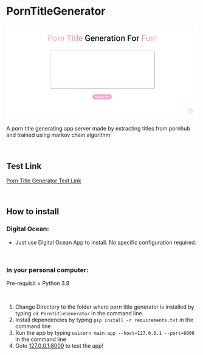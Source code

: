 # PornTitleGenerator

![img](https://github.com/daeisbae/PornTitleGenerator/blob/main/samples/demo.gif)

A porn title generating app server made by extracting titles from pornhub and trained using markov chain algorithm

<br>

## Test Link

[Porn Title Generator Test Link](https://porn-title-obho8.ondigitalocean.app/)

<br>

## How to install
### Digital Ocean: 
- Just use Digital Ocean App to install. No specific configuration required.

<br>

### In your personal computer:
Pre-requisit = Python 3.9

<br>

1. Change Directory to the folder where porn title generator is installed by typing `cd PornTitleGenerator` in the command line.
2. Install dependencies by typing `pip install -r requirements.txt` in the command line
3. Run the app by typing `uvicorn main:app --host=127.0.0.1 --port=8000` in the command line
4. Goto [127.0.0.1:8000](http://127.0.0.1:8000) to test the app!
